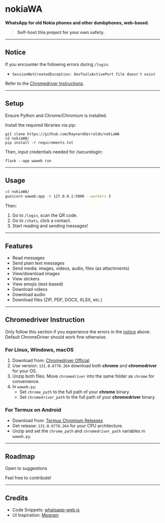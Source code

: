 # nokiaWA

**WhatsApp for old Nokia phones and other dumbphones, web-based.**  
> **Self-host this project for your own safety.**

---

##  Notice

If you encounter the following errors during `/login`:

- `SessionNotCreatedException: DevToolsActivePort file doesn't exist`

Refer to the [Chromedriver Instructions](#chromedriver-instruction).

---

##  Setup

Ensure Python and Chrome/Chromium is installed.

Install the required libraries via pip:

```
git clone https://github.com/RaynardGerraldo/nokiaWA
cd nokiaWA/
pip install -r requirements.txt
```
Then, input credentials needed for /securelogin:
```
flask --app waweb run
```

---

##  Usage

```bash
cd nokiaWA/
gunicorn waweb:app -b 127.0.0.1:5000 --workers 3
```

Then:

1. Go to `/login`, scan the QR code.
2. Go to `/chats`, click a contact.
3. Start reading and sending messages!

---

##  Features

-  Read messages
-  Send plain text messages
-  Send media: images, videos, audio, files (as attachments)
-  View/download images
-  View stickers
-  View emojis (text-based)
-  Download videos
-  Download audio
-  Download files (ZIP, PDF, DOCX, XLSX, etc.)

---

##  Chromedriver Instruction

Only follow this section if you experience the errors in the [notice](#notice) above. Default ChromeDriver should work fine otherwise.

### For Linux, Windows, macOS

1. Download from: [Chromedriver Official](https://googlechromelabs.github.io/chrome-for-testing/#stable)
2. Use version: `131.0.6778.264` download both **chrome** and **chromedriver** for your OS.
3. Unzip both files. Move `chromedriver` into the same folder as `chrome` for convenience.
4. In `waweb.py`:
   - Set `chrome_path` to the full path of your **chrome** binary.
   - Set `chromedriver_path` to the full path of your **chromedriver** binary.

### For Termux on Android

- Download from: [Termux Chromium Releases](https://github.com/termux-user-repository/chromium-builder/releases/)
- Get release: `131.0.6778.264` for your CPU architecture.
- Unzip and set the `chrome_path` and `chromedriver_path` variables in `waweb.py`.

---

##  Roadmap

Open to suggestions

Feel free to contribute!

---

##  Credits

- Code Snippets: [whatsapp-web.js](https://github.com/pedroslopez/whatsapp-web.js/)
- UI Inspiration: [Mpgram](https://github.com/shinovon/mpgram-web)
